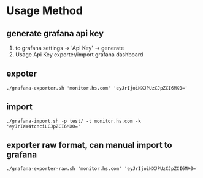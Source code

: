 # Usage Method


## generate grafana api key
1. to grafana settings -> 'Api Key' -> generate 
2. Usage Api Key exporter/import grafana dashboard

## expoter
```
./grafana-exporter.sh 'monitor.hs.com' 'eyJrIjoiNXJPUzCJpZCI6MX0='
```

## import
```
./grafana-import.sh -p test/ -t monitor.hs.com -k 'eyJrIaW4tcnciLCJpZCI6MX0='
```

## exporter raw format, can manual import to grafana
```
./grafana-exporter-raw.sh 'monitor.hs.com' 'eyJrIjoiNXJPUzCJpZCI6MX0='
```
